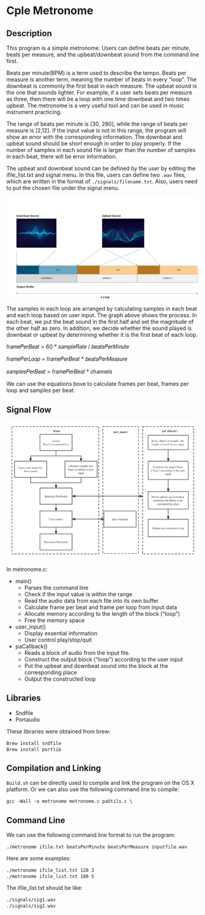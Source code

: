 # Cple Metronome
## Description
This program is a simple metronome. Users can define beats per minute, beats per measure, and the upbeat/downbeat sound from the command line first.

Beats per minute(BPM) is a term used to describe the tempo. Beats per measure is another term, meaning the number of beats in every “loop”. The downbeat is commonly the first beat in each measure. The upbeat sound is the one that sounds lighter. For example, if a user sets beats per measure as three, then there will be a loop with one time downbeat and two times upbeat. The metronome is a very useful tool and can be used in music instrument practicing.

The range of beats per minute is [30, 280], while the range of beats per measure is [2,12]. If the input value is not in this range, the program will show an error with the corresponding information. The downbeat and upbeat sound should be short enough in order to play properly. If the number of samples in each sound file is larger than the number of samples in each beat, there will be error information.

The upbeat and downbeat sound can be defined by the user by editing the ifile_list.txt and signal menu. In
this file, users can define two `.wav` files, which are written in the format of `./signals/filename.txt`. Also,
users need to put the chosen file under the signal menu.

![buffer](img/buffer.png)

The samples in each loop are arranged by calculating samples in each beat and each loop based on user
input. The graph above shows the process. In each beat, we put the beat sound in the first half and set the
magnitude of the other half as zero. In addition, we decide whether the sound played is downbeat or
upbeat by determining whether it is the first beat of each loop.

𝑓𝑟𝑎𝑚𝑒𝑃𝑒𝑟𝐵𝑒𝑎𝑡 = 60 * 𝑠𝑎𝑚𝑝𝑙𝑒𝑅𝑎𝑡𝑒 / 𝑏𝑒𝑎𝑡𝑠𝑃𝑒𝑟𝑀𝑖𝑛𝑢𝑡𝑒

𝑓𝑟𝑎𝑚𝑒𝑃𝑒𝑟𝐿𝑜𝑜𝑝 = 𝑓𝑟𝑎𝑚𝑒𝑃𝑒𝑟𝐵𝑒𝑎𝑡 * 𝑏𝑒𝑎𝑡𝑠𝑃𝑒𝑟𝑀𝑒𝑎𝑠𝑢𝑟𝑒

𝑠𝑎𝑚𝑝𝑙𝑒𝑠𝑃𝑒𝑟𝐵𝑒𝑎𝑡 = 𝑓𝑟𝑎𝑚𝑒𝑃𝑒𝑟𝐵𝑒𝑎𝑡 * 𝑐ℎ𝑎𝑛𝑛𝑒𝑙𝑠

We can use the equations bove to calculate frames per beat, frames per loop and samples per beat.

## Signal Flow

![flow](/img/flow.png)

In metronome.c:

* main()
  * Parses the command line
  * Check if the input value is within the range
  * Read the audio data from each file into its own buffer
  * Calculate frame per beat and frame per loop from input data
  * Allocate memory according to the length of the block (“loop”)
  * Free the memory space
* user_input()
  * Display essential information
  * User control play/stop/quit
* paCallback()
  * Reads a block of audio from the input file.
  * Construct the output block (“loop”) according to the user input
  * Put the upbeat and downbeat sound into the block at the corresponding place
  * Output the constructed loop

## Libraries
* Sndfile
* Portaudio

These libraries were obtained from brew:
```
Brew install sndfile
Brew install portlib
```

## Compilation and Linking
`Build.sh` can be directly used to compile and link the program on the OS X platform. Or we can also use
the following command line to compile:
```
gcc -Wall -o metronome metronome.c paUtils.c \
```

## Command Line
We can use the following command line format to run the program:

```
./metronome ifile.txt beatsPerMinute beatsPerMeasure inputfile.wav
```

Here are some examples:

```
./metronome ifile_list.txt 120 3
./metronome ifile_list.txt 180 5
```

The ifile_list.txt should be like:
```
./signals/sig1.wav
./signals/sig2.wav
```
